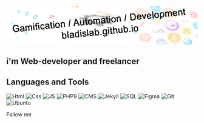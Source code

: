 [![Header](https://github.com/BladislaB/bladislab/blob/master/assets/bg.jpg)](https://bladislab.github.io/)

## i'm Web-developer and freelancer

## Languages and Tools

![Html](https://img.shields.io/badge/-Html5-0A090B?style=for-the-badge&logo=Html5&logoColor=F07427) 
![Css](https://img.shields.io/badge/-Css3-0A090B?style=for-the-badge&logo=Css3&logoColor=318CE7)
![JS](https://img.shields.io/badge/-JS-0A090B?style=for-the-badge&logo=JavaScript&logoColor=F4CA16) ![PHP9](https://img.shields.io/badge/-PHP9-0A090B?style=for-the-badge&logo=PHP&logoColor=318CFF) ![CMS](https://img.shields.io/badge/-CMS-0A090B?style=for-the-badge&logo=WordPress&logoColor=FDF5E6) ![Jekyll](https://img.shields.io/badge/-Jekyll-0A090B?style=for-the-badge&logo=Jekyll&logoColor=EB371C) ![SQL](https://img.shields.io/badge/-SQL-0A090B?style=for-the-badge&logo=mysql&logoColor=00D4E7) ![Figma](https://img.shields.io/badge/-Figma-0A090B?style=for-the-badge&logo=Figma&logoColor=CC397B) ![Git](https://img.shields.io/badge/-Git-0A090B?style=for-the-badge&logo=Git&logoColor=CC0700) ![Ubuntu](https://img.shields.io/badge/-Ubuntu-0A090B?style=for-the-badge&logo=Ubuntu&logoColor=F07427)

Fallow me

